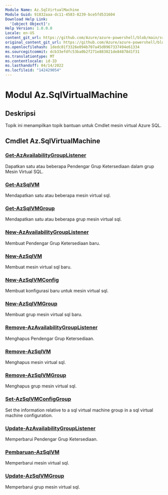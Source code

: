 ```yaml
---
Module Name: Az.SqlVirtualMachine
Module Guid: 91832aaa-dc11-4583-8239-bce5fd531604
Download Help Link:
  '[object Object]': 
Help Version: 1.0.0.0
Locale: en-US
content_git_url: https://github.com/Azure/azure-powershell/blob/main/src/SqlVirtualMachine/SqlVirtualMachine/help/Az.SqlVirtualMachine.md
original_content_git_url: https://github.com/Azure/azure-powershell/blob/main/src/SqlVirtualMachine/SqlVirtualMachine/help/Az.SqlVirtualMachine.md
ms.openlocfilehash: 1dedc01f3326e094b707a45d0967337494e61334
ms.sourcegitcommit: dcb33efdfc53ba0b2f271e883021de84878d1f31
ms.translationtype: MT
ms.contentlocale: id-ID
ms.lasthandoff: 04/14/2022
ms.locfileid: "142429054"
---
```

# Modul Az.SqlVirtualMachine
## Deskripsi
Topik ini menampilkan topik bantuan untuk Cmdlet mesin virtual Azure SQL.

## Cmdlet Az.SqlVirtualMachine
### [Get-AzAvailabilityGroupListener](Get-AzAvailabilityGroupListener.md)
Dapatkan satu atau beberapa Pendengar Grup Ketersediaan dalam grup Mesin Virtual SQL.

### [Get-AzSqlVM](Get-AzSqlVM.md)
Mendapatkan satu atau beberapa mesin virtual sql.

### [Get-AzSqlVMGroup](Get-AzSqlVMGroup.md)
Mendapatkan satu atau beberapa grup mesin virtual sql.

### [New-AzAvailabilityGroupListener](New-AzAvailabilityGroupListener.md)
Membuat Pendengar Grup Ketersediaan baru.

### [New-AzSqlVM](New-AzSqlVM.md)
Membuat mesin virtual sql baru.

### [New-AzSqlVMConfig](New-AzSqlVMConfig.md)
Membuat konfigurasi baru untuk mesin virtual sql.

### [New-AzSqlVMGroup](New-AzSqlVMGroup.md)
Membuat grup mesin virtual sql baru.

### [Remove-AzAvailabilityGroupListener](Remove-AzAvailabilityGroupListener.md)
Menghapus Pendengar Grup Ketersediaan.

### [Remove-AzSqlVM](Remove-AzSqlVM.md)
Menghapus mesin virtual sql.

### [Remove-AzSqlVMGroup](Remove-AzSqlVMGroup.md)
Menghapus grup mesin virtual sql.

### [Set-AzSqlVMConfigGroup](Set-AzSqlVMConfigGroup.md)
Set the information relative to a sql virtual machine group in a sql virtual machine configuration.

### [Update-AzAvailabilityGroupListener](Update-AzAvailabilityGroupListener.md)
Memperbarui Pendengar Grup Ketersediaan.

### [Pembaruan-AzSqlVM](Update-AzSqlVM.md)
Memperbarui mesin virtual sql.

### [Update-AzSqlVMGroup](Update-AzSqlVMGroup.md)
Memperbarui grup mesin virtual sql.

